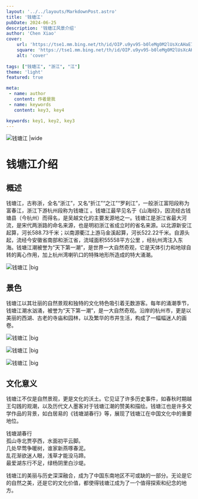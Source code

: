 ```yaml
---
layout: '../../layouts/MarkdownPost.astro'
title: '钱塘江'
pubDate: 2024-06-25
description: '钱塘江风景介绍'
author: 'Chen Xiao'
cover:
    url: 'https://tse1.mm.bing.net/th/id/OIP.u9yv95-b0leMg0M2lUsXcAHaE7?rs=1&pid=ImgDetMain'
    square: 'https://tse1.mm.bing.net/th/id/OIP.u9yv95-b0leMg0M2lUsXcAHaE7?rs=1&pid=ImgDetMain'
    alt: 'cover'
    
tags: ["钱塘江", "浙江", "江"] 
theme: 'light'
featured: true

meta:
 - name: author
   content: 作者是我
 - name: keywords
   content: key3, key4

keywords: key1, key2, key3
---
```


![钱塘江 |wide](https://th.bing.com/th/id/R.03d3e6d9b7eee73d95d9a3e69b039587?rik=47NzyXPULsY%2fXQ&riu=http%3a%2f%2fzjjcmspublic.oss-cn-hangzhou-zwynet-d01-a.internet.cloud.zj.gov.cn%2fjcms_files%2fjcms1%2fweb3612%2fsite%2fpicture%2f0%2f2008221108479227679.jpg&ehk=9yksYyOzvjVdHG2evCCb9%2b3%2b0OC5U62PHaFCMi%2bjH7E%3d&risl=&pid=ImgRaw&r=0)

# 钱塘江介绍

## 概述
钱塘江，古称浙，全名“浙江”，又名“折江”“之江”“罗刹江”，一般浙江富阳段称为富春江，浙江下游杭州段称为钱塘江 。钱塘江最早见名于《山海经》，因流经古钱塘县（今杭州）而得名，是吴越文化的主要发源地之一。钱塘江是浙江省最大河流，是宋代两浙路的命名来源，也是明初浙江省成立时的省名来源。以北源新安江起算，河长588.73千米；以南源衢江上游马金溪起算，河长522.22千米。自源头起，流经今安徽省南部和浙江省，流域面积55558平方公里 ，经杭州湾注入东海。钱塘江潮被誉为“天下第一潮”，是世界一大自然奇观，它是天体引力和地球自转的离心作用，加上杭州湾喇叭口的特殊地形所造成的特大涌潮。 

![钱塘江 |big](https://imgbdb4.bendibao.com/hzbdb/tour/20231/03/2023103094428_92326.png)

## 景色
钱塘江以其壮丽的自然景观和独特的文化特色吸引着无数游客。每年的涌潮季节，钱塘江潮水汹涌，被誉为“天下第一潮”，是一大自然奇观。沿岸的杭州市，更是以美丽的西湖、古老的寺庙和园林，以及繁华的市井生活，构成了一幅幅迷人的画卷。

![钱塘江 |big](https://th.bing.com/th/id/R.8aebebeba9f2c457a32cd911036d98ac?rik=3dbq8lKh8yZ8qw&riu=http%3a%2f%2fimg.keaitupian.cn%2fuploads%2f2021%2f05%2f25%2f5huqmbkewks.jpg&ehk=hEgWZoIFZ7%2bojtZwoAz7w0Kl3V%2f%2fHU58mv2PtjusW5Y%3d&risl=&pid=ImgRaw&r=0)

![钱塘江 |big](https://th.bing.com/th/id/R.d9016fa75823660b28cd4274559769a7?rik=RDIa2LfpMH8X6g&pid=ImgRaw&r=0)

![钱塘江 |big](https://th.bing.com/th/id/R.a7f41824839707309c64154b68125f91?rik=S9INW4hGMxqlQg&riu=http%3a%2f%2fmobile.hinews.cn%2fnews%2fpic%2f003%2f208%2f812%2f00320881281_05f779da.jpg&ehk=5SltgsIen9i3yP%2fk73bL2BIP4FIljvHncPQBemKZZ%2b4%3d&risl=&pid=ImgRaw&r=0)

## 文化意义
钱塘江不仅是自然景观，更是文化的沃土。它见证了许多历史事件，如春秋时期越王勾践的观潮，以及历代文人墨客对于钱塘江潮的赞美和描绘。钱塘江也是许多文学作品的背景，如白居易的《钱塘湖春行》等，展现了钱塘江在中国文化中的重要地位。

 钱塘湖春行<br>
孤山寺北贾亭西，水面初平云脚。<br>
几处早莺争暖树，谁家新燕啄春泥。<br>
乱花渐欲迷人眼，浅草才能没马蹄。<br>
最爱湖东行不足，绿杨阴里白沙堤。<br>


钱塘江的美丽与历史深深融合，成为了中国东南地区不可或缺的一部分。无论是它的自然之美，还是它的文化价值，都使得钱塘江成为了一个值得探索和纪念的地方。
